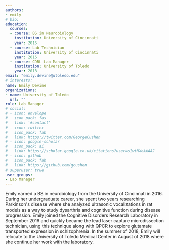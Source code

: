 ```yaml
---
authors:
- emily
# bio: 
education:
  courses:
  - course: BS in Neurobiology
    institution: University of Cincinnati
    year: 2016
  - course: Lab Technician
    institution: University of Cincinnati
    year: 2016
  - course: CDRL Lab Manager
    institution: University of Toledo
    year: 2018
email: "emily.devine@utoledo.edu"
# interests:
name: Emily Devine
organizations:
- name: University of Toledo
  url: ""
role: Lab Manager
# social:
# - icon: envelope
#   icon_pack: fas
#   link: '#contact'
# - icon: twitter
#   icon_pack: fab
#   link: https://twitter.com/GeorgeCushen
# - icon: google-scholar
#   icon_pack: ai
#   link: https://scholar.google.co.uk/citations?user=sIwtMXoAAAAJ
# - icon: github
#   icon_pack: fab
#   link: https://github.com/gcushen
# superuser: true
user_groups:
- Lab Manager
---
```


Emily earned a BS in neurobiology from the University of Cincinnati in 2016.  During her undergraduate career, she spent two years researching Parkinson's disease where she analyzed ultrasonic vocalizations in rat models as a way to study dysarthria and cognitive function during disease progression.  Emily joined the Cognitive Disorders Research Laboratory in September 2016 and quickly became the lead laser capture microdissection technician, using this technique along with QPCR to explore glutamate transported expression in schizophrenia.  In the summer of 2018, Emily will relocate to the University of Toledo Medical Center in August of 2018 where she continue her work with the laboratory.


